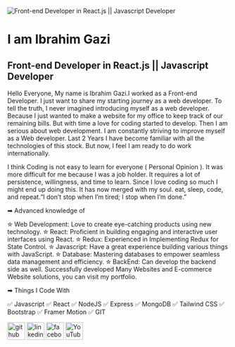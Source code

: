 ![Front-end Developer in React.js || Javascript Developer](https://scontent.fjsr3-1.fna.fbcdn.net/v/t39.30808-6/367447153_984040742809358_4171417405210291964_n.jpg?stp=dst-jpg_s960x960&_nc_cat=101&ccb=1-7&_nc_sid=783fdb&_nc_ohc=bpFCMXMT3IsAX9jet25&_nc_ht=scontent.fjsr3-1.fna&oh=00_AfDliIMTsldJgLLga9viw8gbWZOK5lZUV83h8r74vVGSUw&oe=6592E9D3)

# I am Ibrahim Gazi
## Front-end Developer in React.js || Javascript Developer

Hello Everyone,
My name is Ibrahim Gazi.I worked as a Front-end Developer. I just want to share my starting journey as a web developer. To tell the truth, I never imagined introducing myself as a web developer. Because I just wanted to make a website for my office to keep track of our remaining bills. But with time a love for coding started to develop. Then I am serious about web development. I am constantly striving to improve myself as a Web developer. Last 2 Years I have become familiar with all the technologies of this stock. But now, I feel I am ready to do work internationally. 

I think Coding is not easy to learn for everyone ( Personal Opinion ). It was more difficult for me because I was a job holder. It requires a lot of persistence, willingness, and time to learn. Since I love coding so much I might end up doing this. It has now merged with my soul. eat, sleep, code, and repeat.“I don’t stop when I’m tired; I stop when I’m done.”

➡ Advanced knowledge of

✮ Web Development: Love to create eye-catching products using new technology.
✮ React: Proficient in building engaging and interactive user interfaces using React.
✮ Redux: Experienced in Implementing Redux for State Control.
✮ Javascript: Have a great experience building various things with JavaScript.
✮ Database: Mastering databases to empower seamless data management and efficiency.
✮ BackEnd: Can develop the backend side as well.
Successfully developed Many Websites and E-commerce Website solutions, you can visit my portfolio.

➡ Things I Code With

✅ Javascript   ✅  React   ✅  NodeJS  ✅  Express   ✅  MongoDB   ✅  Tailwind CSS   ✅  Bootstrap   ✅  Framer Motion   ✅  GIT


[<img src='https://cdn.jsdelivr.net/npm/simple-icons@3.0.1/icons/github.svg' alt='github' height='40'>](https://github.com/IbrahimGazi2022)  [<img src='https://cdn.jsdelivr.net/npm/simple-icons@3.0.1/icons/linkedin.svg' alt='linkedin' height='40'>](https://www.linkedin.com/in/ibrahimthecoder/)  [<img src='https://cdn.jsdelivr.net/npm/simple-icons@3.0.1/icons/facebook.svg' alt='facebook' height='40'>](https://www.facebook.com/IbrahimTheCoder)  [<img src='https://cdn.jsdelivr.net/npm/simple-icons@3.0.1/icons/youtube.svg' alt='YouTube' height='40'>](https://www.youtube.com/channel/UCDZtmyxM_yDCA5_pMpUFFEg)  

